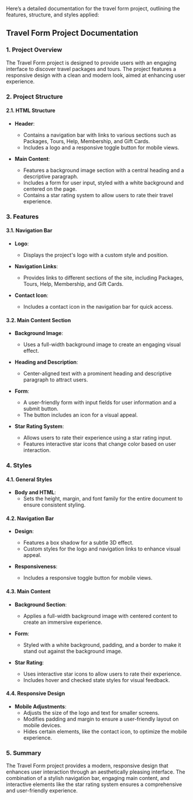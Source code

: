 Here’s a detailed documentation for the travel form project, outlining the features, structure, and styles applied:



## **Travel Form Project Documentation**

### **1. Project Overview**

The Travel Form project is designed to provide users with an engaging interface to discover travel packages and tours. The project features a responsive design with a clean and modern look, aimed at enhancing user experience.

### **2. Project Structure**

#### **2.1. HTML Structure**

- **Header**:
  - Contains a navigation bar with links to various sections such as Packages, Tours, Help, Membership, and Gift Cards.
  - Includes a logo and a responsive toggle button for mobile views.

- **Main Content**:
  - Features a background image section with a central heading and a descriptive paragraph.
  - Includes a form for user input, styled with a white background and centered on the page.
  - Contains a star rating system to allow users to rate their travel experience.

### **3. Features**

#### **3.1. Navigation Bar**

- **Logo**:
  - Displays the project's logo with a custom style and position.
  
- **Navigation Links**:
  - Provides links to different sections of the site, including Packages, Tours, Help, Membership, and Gift Cards.
  
- **Contact Icon**:
  - Includes a contact icon in the navigation bar for quick access.

#### **3.2. Main Content Section**

- **Background Image**:
  - Uses a full-width background image to create an engaging visual effect.

- **Heading and Description**:
  - Center-aligned text with a prominent heading and descriptive paragraph to attract users.

- **Form**:
  - A user-friendly form with input fields for user information and a submit button.
  - The button includes an icon for a visual appeal.

- **Star Rating System**:
  - Allows users to rate their experience using a star rating input.
  - Features interactive star icons that change color based on user interaction.

### **4. Styles**

#### **4.1. General Styles**

- **Body and HTML**:
  - Sets the height, margin, and font family for the entire document to ensure consistent styling.

#### **4.2. Navigation Bar**

- **Design**:
  - Features a box shadow for a subtle 3D effect.
  - Custom styles for the logo and navigation links to enhance visual appeal.

- **Responsiveness**:
  - Includes a responsive toggle button for mobile views.

#### **4.3. Main Content**

- **Background Section**:
  - Applies a full-width background image with centered content to create an immersive experience.

- **Form**:
  - Styled with a white background, padding, and a border to make it stand out against the background image.

- **Star Rating**:
  - Uses interactive star icons to allow users to rate their experience.
  - Includes hover and checked state styles for visual feedback.

#### **4.4. Responsive Design**

- **Mobile Adjustments**:
  - Adjusts the size of the logo and text for smaller screens.
  - Modifies padding and margin to ensure a user-friendly layout on mobile devices.
  - Hides certain elements, like the contact icon, to optimize the mobile experience.

### **5. Summary**

The Travel Form project provides a modern, responsive design that enhances user interaction through an aesthetically pleasing interface. The combination of a stylish navigation bar, engaging main content, and interactive elements like the star rating system ensures a comprehensive and user-friendly experience.
